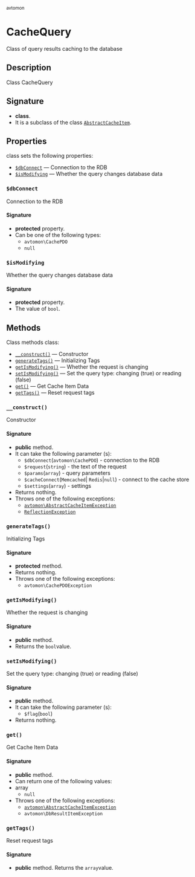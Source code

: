 <small> avtomon </small>

CacheQuery
==========

Class of query results caching to the database

Description
-----------

Class CacheQuery

Signature
---------

- **class**.
- It is a subclass of the class [`AbstractCacheItem`](../avtomon/AbstractCacheItem.md).

Properties
----------

class sets the following properties:

  - [`$dbConnect`](#$dbConnect) &mdash; Connection to the RDB
  - [`$isModifying`](#$isModifying) &mdash; Whether the query changes database data

### `$dbConnect`<a name="dbConnect"> </a>

Connection to the RDB

#### Signature

- **protected** property.
- Can be one of the following types:
  - `avtomon\CachePDO`
  - `null`

### `$isModifying`<a name="isModifying"> </a>

Whether the query changes database data

#### Signature

- **protected** property.
- The value of `bool`.

Methods
-------

Class methods class:

  - [`__construct()`](#__construct) &mdash; Constructor
  - [`generateTags()`](#generateTags) &mdash; Initializing Tags
  - [`getIsModifying()`](#getIsModifying) &mdash; Whether the request is changing
  - [`setIsModifying()`](#setIsModifying) &mdash; Set the query type: changing (true) or reading (false)
  - [`get()`](#get) &mdash; Get Cache Item Data
  - [`getTags()`](#getTags) &mdash; Reset request tags

### `__construct()`<a name="__construct"> </a>

Constructor

#### Signature

- **public** method.
- It can take the following parameter (s):
  - `$dbConnect`(`avtomon\CachePDO`) - connection to the RDB
  - `$request`(`string`) - the text of the request
  - `$params`(`array`) - query parameters
  - `$cacheConnect`(`Memcached`| `Redis`|`null`) - connect to the cache store
  - `$settings`(`array`) - settings
- Returns nothing.
- Throws one of the following exceptions:
  - [`avtomon\AbstractCacheItemException`](../avtomon/AbstractCacheItemException.md)
  - [`ReflectionException`](http://php.net/class.ReflectionException)

### `generateTags()`<a name="generateTags"> </a>

Initializing Tags

#### Signature

- **protected** method.
- Returns nothing.
- Throws one of the following exceptions:
  - `avtomon\CachePDOException`

### `getIsModifying()`<a name="getIsModifying"> </a>

Whether the request is changing

#### Signature

- **public** method.
- Returns the `bool`value.

### `setIsModifying()`<a name="setIsModifying"> </a>

Set the query type: changing (true) or reading (false)

#### Signature

- **public** method.
- It can take the following parameter (s):
  - `$flag`(`bool`)
- Returns nothing.

### `get()`<a name="get"> </a>

Get Cache Item Data

#### Signature

- **public** method.
- Can return one of the following values:
- array
  - `null`
- Throws one of the following exceptions:
  - [`avtomon\AbstractCacheItemException`](../avtomon/AbstractCacheItemException.md)
  - `avtomon\DbResultItemException`

### `getTags()`<a name="getTags"> </a>

Reset request tags

#### Signature

- **public** method.
Returns the `array`value.


